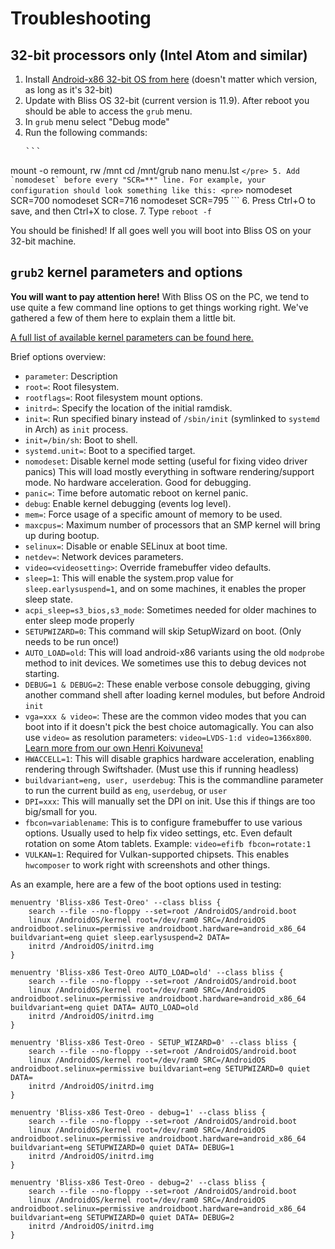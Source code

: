 
# Troubleshooting

## 32-bit processors only (Intel Atom and similar)

1. Install [Android-x86 32-bit OS from here](https://www.android-x86.org/) (doesn't matter which version, as long as it's 32-bit)
2. Update with Bliss OS 32-bit (current version is 11.9). After reboot you should be able to access the `grub` menu.
3. In `grub` menu select "Debug mode"
4. Run the following commands:
    <pre>```
mount -o remount, rw /mnt
cd /mnt/grub
nano menu.lst
    ```</pre>
5. Add `nomodeset` before every "SCR=**" line. For example, your configuration should look something like this:
    <pre>```
nomodeset
SCR=700
nomodeset
SCR=716
nomodeset
SCR=795
    ```</pre>
6. Press Ctrl+O to save, and then Ctrl+X to close.
7. Type `reboot -f`

You should be finished! If all goes well you will boot into Bliss OS on your 32-bit machine.


## `grub2` kernel parameters and options 

**You will want to pay attention here!** With Bliss OS on the PC, we tend to use quite a few command line options to get things working right. We've gathered a few of them here to explain them a little bit.

[A full list of available kernel parameters can be found here.](https://www.kernel.org/doc/Documentation/admin-guide/kernel-parameters.txt)

Brief options overview:

 - `parameter`: Description
 - `root=`: Root filesystem.
 - `rootflags=`: Root filesystem mount options.
 - `initrd=`: Specify the location of the initial ramdisk.
 - `init=`: Run specified binary instead of `/sbin/init` (symlinked to `systemd` in Arch) as `init` process.
 - `init=/bin/sh`: Boot to shell.
 - `systemd.unit=`: Boot to a specified target.
 - `nomodeset`: Disable kernel mode setting (useful for fixing video driver panics) This will load mostly everything in software rendering/support mode. No hardware acceleration. Good for debugging. 
 - `panic=`: Time before automatic reboot on kernel panic.
 - `debug`: Enable kernel debugging (events log level).
 - `mem=`: Force usage of a specific amount of memory to be used.
 - `maxcpus=`: Maximum number of processors that an SMP kernel will bring up during bootup.
 - `selinux=`: Disable or enable SELinux at boot time.
 - `netdev=`: Network devices parameters.
 - `video=<videosetting>`: Override framebuffer video defaults.
 - `sleep=1`: This will enable the system.prop value for `sleep.earlysuspend=1`, and on some machines, it enables the proper sleep state.
 - `acpi_sleep=s3_bios,s3_mode`: Sometimes needed for older machines to enter sleep mode properly
 - `SETUPWIZARD=0`: This command will skip SetupWizard on boot. (Only needs to be run once!)
 - `AUTO_LOAD=old`: This will load android-x86 variants using the old `modprobe` method to init devices. We sometimes use this to debug devices not starting. 
 - `DEBUG=1 & DEBUG=2`: These enable verbose console debugging, giving another command shell after loading kernel modules, but before Android `init`
 - `vga=xxx & video=`: These are the common video modes that you can boot into if it doesn't pick the best choice automagically. You can also use `video=` as resolution parameters: `video=LVDS-1:d video=1366x800`. [Learn more from our own Henri Koivuneva!](https://groups.google.com/forum/#!msg/android-x86/jSF3RnADnqA/1sfYdGV_AQAJ)
 - `HWACCELL=1`: This will disable graphics hardware acceleration, enabling rendering through Swiftshader. (Must use this if running headless)
 - `buildvariant=eng, user, userdebug`: This is the commandline parameter to run the current build as `eng`, `userdebug`, or `user` 
 - `DPI=xxx`: This will manually set the DPI on init. Use this if things are too big/small for you.
 - `fbcon=variablename`: This is to configure framebuffer to use various options. Usually used to help fix video settings, etc. Even default rotation on some Atom tablets. Example: `video=efifb fbcon=rotate:1`
 - `VULKAN=1`: Required for Vulkan-supported chipsets. This enables `hwcomposer` to work right with screenshots and other things.

As an example, here are a few of the boot options used in testing:

    menuentry 'Bliss-x86 Test-Oreo' --class bliss {
        search --file --no-floppy --set=root /AndroidOS/android.boot
        linux /AndroidOS/kernel root=/dev/ram0 SRC=/AndroidOS androidboot.selinux=permissive androidboot.hardware=android_x86_64 buildvariant=eng quiet sleep.earlysuspend=2 DATA=
        initrd /AndroidOS/initrd.img
    }

    menuentry 'Bliss-x86 Test-Oreo AUTO_LOAD=old' --class bliss {
        search --file --no-floppy --set=root /AndroidOS/android.boot
        linux /AndroidOS/kernel root=/dev/ram0 SRC=/AndroidOS androidboot.selinux=permissive androidboot.hardware=android_x86_64 buildvariant=eng quiet DATA= AUTO_LOAD=old
        initrd /AndroidOS/initrd.img
    }

    menuentry 'Bliss-x86 Test-Oreo - SETUP_WIZARD=0' --class bliss {
        search --file --no-floppy --set=root /AndroidOS/android.boot
        linux /AndroidOS/kernel root=/dev/ram0 SRC=/AndroidOS androidboot.selinux=permissive buildvariant=eng SETUPWIZARD=0 quiet DATA=
        initrd /AndroidOS/initrd.img
    }

    menuentry 'Bliss-x86 Test-Oreo - debug=1' --class bliss {
        search --file --no-floppy --set=root /AndroidOS/android.boot
        linux /AndroidOS/kernel root=/dev/ram0 SRC=/AndroidOS androidboot.selinux=permissive androidboot.hardware=android_x86_64 buildvariant=eng SETUPWIZARD=0 quiet DATA= DEBUG=1
        initrd /AndroidOS/initrd.img
    }

    menuentry 'Bliss-x86 Test-Oreo - debug=2' --class bliss {
        search --file --no-floppy --set=root /AndroidOS/android.boot
        linux /AndroidOS/kernel root=/dev/ram0 SRC=/AndroidOS androidboot.selinux=permissive androidboot.hardware=android_x86_64 buildvariant=eng SETUPWIZARD=0 quiet DATA= DEBUG=2
        initrd /AndroidOS/initrd.img
    }
 
